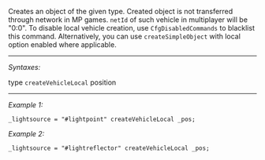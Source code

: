 Creates an object of the given type. Created object is not transferred through network in MP games. `netId` of such vehicle in multiplayer will be "0:0". To disable local vehicle creation, use `CfgDisabledCommands` to blacklist this command. Alternatively, you can use `createSimpleObject` with local option enabled where applicable.


---
*Syntaxes:*

type `createVehicleLocal` position

---
*Example 1:*

```sqf
_lightsource = "#lightpoint" createVehicleLocal _pos;
```

*Example 2:*

```sqf
_lightsource = "#lightreflector" createVehicleLocal _pos;
```